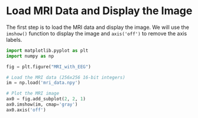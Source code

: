 # Load MRI Data and Display the Image

The first step is to load the MRI data and display the image. We will use the `imshow()` function to display the image and `axis('off')` to remove the axis labels.

```python
import matplotlib.pyplot as plt
import numpy as np

fig = plt.figure("MRI_with_EEG")

# Load the MRI data (256x256 16-bit integers)
im = np.load('mri_data.npy')

# Plot the MRI image
ax0 = fig.add_subplot(2, 2, 1)
ax0.imshow(im, cmap='gray')
ax0.axis('off')
```
